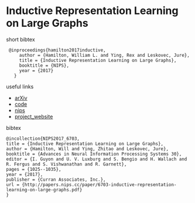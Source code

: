 # Inductive Representation Learning on Large Graphs

short bibtex

```
 @inproceedings{hamilton2017inductive,
     author = {Hamilton, William L. and Ying, Rex and Leskovec, Jure},
     title = {Inductive Representation Learning on Large Graphs},
     booktitle = {NIPS},
     year = {2017}
   }
```

useful links
- [arXiv](https://arxiv.org/abs/1706.02216)
- [code](https://github.com/williamleif/GraphSAGE)
- [nips](http://papers.nips.cc/paper/6703-inductive-representation-learning-on-large-graphs)
- [project_website](http://snap.stanford.edu/graphsage/)

bibtex

```
@incollection{NIPS2017_6703,
title = {Inductive Representation Learning on Large Graphs},
author = {Hamilton, Will and Ying, Zhitao and Leskovec, Jure},
booktitle = {Advances in Neural Information Processing Systems 30},
editor = {I. Guyon and U. V. Luxburg and S. Bengio and H. Wallach and R. Fergus and S. Vishwanathan and R. Garnett},
pages = {1025--1035},
year = {2017},
publisher = {Curran Associates, Inc.},
url = {http://papers.nips.cc/paper/6703-inductive-representation-learning-on-large-graphs.pdf}
}
```
